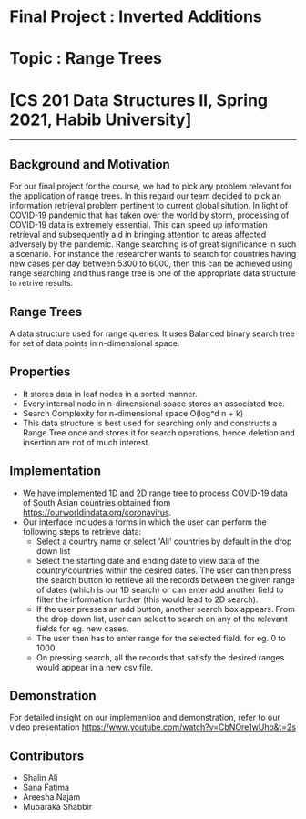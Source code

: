 # Final Project : Inverted Additions
# Topic : Range Trees
# [CS 201 Data Structures II, Spring 2021, Habib University]
-------

## Background and Motivation

For our final project for the course, we had to pick any problem relevant for the application of range trees. In this regard our team decided to pick an information retrieval problem pertinent to current global sitution. In light of COVID-19 pandemic that has taken over the world by storm, processing of COVID-19 data is extremely essential. This can speed up information retrieval and subsequently aid in bringing attention to areas affected adversely by the pandemic. Range searching is of great significance in such a scenario. For instance the researcher wants to search for countries having new cases per day between 5300 to 6000, then this can be achieved using range searching and thus range tree is one of the appropriate data structure to retrive results.

## Range Trees

A data structure used for range queries. It uses Balanced binary search tree for set of data points in n-dimensional space.

## Properties

- It stores data in leaf nodes in a sorted manner. 
- Every internal node in n-dimensional space stores an associated tree.
- Search Complexity for n-dimensional space O(log^d n + k)
- This data structure is best used for searching only and constructs a Range Tree once and stores it for search operations, hence deletion and insertion are not of much interest.

## Implementation

- We have implemented 1D and 2D range tree to process COVID-19 data of South Asian countries obtained from https://ourworldindata.org/coronavirus.
- Our interface includes a forms in which the user can perform the following steps to retrieve data:
  - Select a country name or select 'All' countries by default in the drop down list
  - Select the starting date and ending date to view data of the country/countries within the desired dates. The user can then press the search button to retrieve all the records between the given range of dates (which is our 1D search) or can enter add another field to filter the information further (this would lead to 2D search).
  - If the user presses an add button, another search box appears. From the drop down list, user can select to search on any of the relevant fields for eg. new cases.
  - The user then has to enter range for the selected field. for eg. 0 to 1000.
  - On pressing search, all the records that satisfy the desired ranges would appear in a new csv file.

## Demonstration

For detailed insight on our implemention and demonstration, refer to our video presentation https://www.youtube.com/watch?v=CbNOre1wUho&t=2s

## Contributors

- Shalin Ali
- Sana Fatima
- Areesha Najam
- Mubaraka Shabbir
